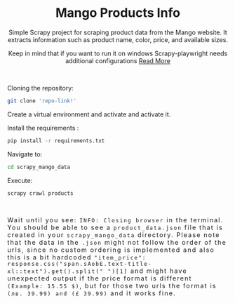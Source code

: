 <div align="center">

# Mango Products Info
</div>
<div align="center">
Simple Scrapy project for scraping product data from the Mango website. It extracts information such as product name, color, price, and available sizes.
  
Keep in mind that if you want to run it on windows Scrapy-playwright needs additional configurations [Read More](https://scrapeops.io/python-scrapy-playbook/scrapy-playwright/)
</div>
<br>

Cloning the repository:
```bash
git clone 'repo-link!'

```

Create a virtual environment and activate and activate it.

Install the requirements :
```bash
pip install -r requirements.txt

```
Navigate to:
```bash
cd scrapy_mango_data
```

Execute:
```bash
scrapy crawl products
```

<br>
<div style="letter-spacing: 2px;">
  
Wait until you see: ```INFO: Closing browser``` in the terminal. You should be able to see a ```product_data.json``` file that is created in your ```scrapy_mango_data``` directory. Please note that the data in the ```.json``` might not follow the order of the urls, since no custom ordering is implemented and also this is a bit hardcoded ```"item_price": response.css("span.sAobE.text-title-xl::text").get().split(" ")[1]``` and might have unexpected output if the price format is different ```(Example: 15.55 $)```, but for those two urls the format is ```(лв. 39.99) and (£ 39.99)``` and it works fine.
</div>
